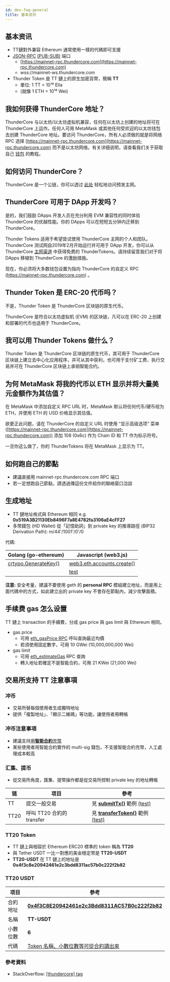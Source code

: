 ```yaml
---
id: dev-faq-general
title: 基本资讯
---
```


## 基本资讯

* TT鏈對外兼容 Ethereum 通常使用一樣的代碼即可支援
* [JSON-RPC](https://eth.wiki/json-rpc/API) [(PUB-SUB)](https://github.com/ethereum/go-ethereum/wiki/RPC-PUB-SUB) 端口
  * [https://mainnet-rpc.thundercore.com](https://mainnet-rpc.thundercore.com)
  * wss://mainnet-ws.thundercore.com
* Thunder Token 是 TT 鏈上的原生加密貨幣，簡稱 **TT**
  * 單位: 1 TT  = 10¹⁸ Ella
  * (就像 1 ETH = 10¹⁸ Wei)

## 我如何获得 ThunderCore 地址？
ThunderCore 与以太坊/以太坊虚拟机兼容，任何在以太坊上创建的地址将可在 ThunderCore 上运作。任何人可用 MetaMask 或其他任何受欢迎的以太坊钱包去创建 ThunderCore 地址。要访问 ThunderCore，所有人必须做的就是将网络 RPC 选择 [https://mainnet-rpc.thundercore.com](https://mainnet-rpc.thundercore.com) 而不是以太坊网络。有关详细说明，请查看我们关于获取自己 [钱包](get-wallet.md) 的教程。

## 如何访问 ThunderCore？
ThunderCore 是一个公链，你可以透过 [此处](migrate-to-thunder.md) 轻松地访问预发主网。

## ThunderCore 可用于 DApp 开发吗？
是的，我们鼓励 DApps 开发人员在充分利用 EVM 兼容性的同时体验 ThunderCore 的优越性能。你的 DApps 可以在短短五分钟内迁移到 ThunderCore。

Thunder Tokens 适用于希望尝试使用 ThunderCore 主网的个人和团队。ThunderCore 测试网自2019年2月开始运行并可用于 DApp 开发，你可以从 ThunderCore [主网渠道](https://faucet.thundercore.com) 中获得免费的 ThunderTokens。请持续留意我们对于将 DApps 移植到 ThunderCore 的激励措施。

现在，你必须将大多数钱包设置为指向 ThunderCore 的自定义 RPC (https://mainnet-rpc.thundercore.com) 。

## Thunder Token 是 ERC-20 代币吗？
不是，Thunder Token 是 ThunderCore 区块链的原生代币。

ThunderCore 是符合以太坊虚拟机 (EVM) 的区块链，凡可以在 ERC-20 上创建和部署的代币也适用于 ThunderCore。

## 我可以用 Thunder Tokens 做什么？
Thunder Token 是 ThunderCore 区块链的原生代币，其可用于 ThunderCore 区块链上建立去中心化应用程序，并可从其中获利，也可用于支付矿工费、执行交易并可在 ThunderCore 区块链上承销智能合约。

## 为何 MetaMask 将我的代币以 ETH 显示并将大量美元金额作为其估值？
在 MetaMask 中添加自定义 RPC URL 时，MetaMask 默认将任何代币/硬币视为 ETH，并使用 ETH 的 USD 价格显示其估值。

欲更正此问题，请在 ThunderCore 的自定义 URL 时使用 “显示高级选项” 菜单 ([https://mainnet-rpc.thundercore.com](https://mainnet-rpc.thundercore.com)) 添加 108 (0x6c) 作为 Chain ID 和 TT 作为标示符号。

一旦你这么做了，你的 ThunderTokens 将在 MetaMask 上显示为 TT。

## 如何跑自己的節點
* 建議直接用 mainnet-rpc.thundercore.com RPC 端口
* 若一定想跑自己節點，請透過傳這份文件給你的聯絡窗口洽談


## 生成地址
* TT 鏈地址格式與 Ethereum 相同 e.g. **0x519A3B21130Eb8496F7a8E4782fa3106aE4cFF27**
* 多幣錢包 (HD Wallet) 從「記憶助詞」到 private key 的推導路徑 (BIP32 Derivation Path): m/44'/1001'/0'/0

代碼:

|Golang (go-ethereum) |Javascript (web3.js)
|--------------------------------------------------------------------------------------------------|----------------------------------------------------------------------------------------------------------------------------------------------------------------------------------------------------
|[crtypo.GenerateKey()](https://github.com/ethereum/go-ethereum/blob/v1.9.12/crypto/crypto.go#L193)| [web3.eth.accounts.create()](https://github.com/thundercore/field-support/blob/private-key-to-address/src/key.js#L9)
|                                                                                                  |[test](https://github.com/thundercore/field-support/blob/private-key-to-address/test/testPrivateKeyToAddress.js#L12)

**注意:** 安全考量，建議不要使用 geth 的 **personal RPC** 模組建立地址，而是用上面代碼中的方式，如此建立出的 private key 不會存在節點內，減少攻擊面積。


## 手续费 gas 怎么设置
TT 鏈上 transaction 的手續費，分成 gas price 與 gas limit 與 Ethereum 相同。
* gas price
  * 可用 [eth_gasPrice RPC](https://eth.wiki/json-rpc/API) 呼叫查詢最近均價
  * 若須使用固定數字，可用 10 GWei (10,000,000,000 Wei) 
* gas limit
  * 可用 [eth_estimateGas](https://eth.wiki/json-rpc/API) RPC 查詢
  * 轉入地址若確定不是智能合約，可用 21 KWei (21,000 Wei)

## 交易所支持 TT 注意事項

### 冲币
* 交易所替每個使用者生成獨特地址
* 提供「複製地址」、「顯示二維碼」等功能，讓使用者用轉帳

### 冲币注意事項
* 建議支持<ins>用**智能合約**充幣</ins>
* 某些使用者用智能合約實作的 multi-sig 錢包，不支援智能合約充幣，人工處理成本較高

### 汇集、提币
* 從交易所角度，匯集、提幣操作都是從交易所控制 private key 的地址轉帳

|链   |项目                    | 參考
|-----|-----------------------|--------------------------------------------------------
|TT  |提交一般交易              |見 **[submitTx()](https://github.com/thundercore/field-support/blob/transfer/src/transfer.js#L29)** 範例 [(test)](https://github.com/thundercore/field-support/blob/transfer/test/testTransfer.js#L11)     |
|TT20|呼叫 TT20 合約的 transfer |見 **[transferToken()](https://github.com/thundercore/field-support/blob/transfer/src/transfer.js#L54)** 範例 [(test)](https://github.com/thundercore/field-support/blob/transfer/test/testTransfer.js#L13)|

### TT20 Token
* TT 鏈上與相容於 Ethereum ERC20 標準的 token 稱為 **TT20**
* 與 Tether USDT 一比一對應的美金穩定幣是 **TT20-USDT**
* **TT20-USDT** 在 TT 鏈上的地址是 **0x4f3c8e20942461e2c3bdd8311ac57b0c222f2b82**

### TT20 USDT
项目             | 參考
-----------------|----------------------------------------------------------------------------
| 合約地址  | **[0x4f3C8E20942461e2c3Bdd8311AC57B0c222f2b82](https://viewblock.io/thundercore/address/0x4f3c8e20942461e2c3bdd8311ac57b0c222f2b82?tab=code)**
| 名稱     | **TT-USDT**
| 小數位數  | **6**
| 代碼      | [Token 名稱、小數位數等可從合約讀出來](https://github.com/thundercore/field-support/blob/tt20-usdt/src/tt20-usdt.js)
         
### 參考資料
* StackOverflow: [[thundercore] tag](https://stackoverflow.com/questions/tagged/thundercore)
